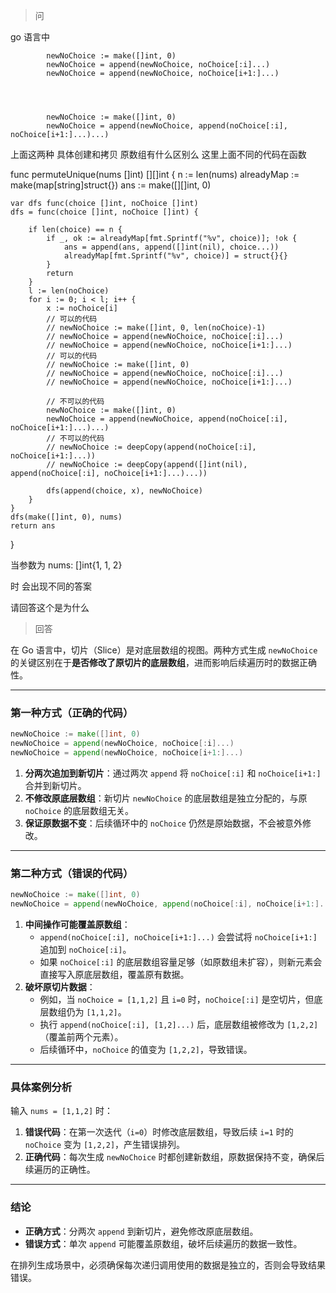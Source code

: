 > 问

go 语言中


			newNoChoice := make([]int, 0)
			newNoChoice = append(newNoChoice, noChoice[:i]...)
			newNoChoice = append(newNoChoice, noChoice[i+1:]...)




			newNoChoice := make([]int, 0)
			newNoChoice = append(newNoChoice, append(noChoice[:i], noChoice[i+1:]...)...)




上面这两种 具体创建和拷贝 原数组有什么区别么  这里上面不同的代码在函数


func permuteUnique(nums []int) [][]int {
	n := len(nums)
	alreadyMap := make(map[string]struct{})
	ans := make([][]int, 0)

	var dfs func(choice []int, noChoice []int)
	dfs = func(choice []int, noChoice []int) {

		if len(choice) == n {
			if _, ok := alreadyMap[fmt.Sprintf("%v", choice)]; !ok {
				ans = append(ans, append([]int(nil), choice...))
				alreadyMap[fmt.Sprintf("%v", choice)] = struct{}{}
			}
			return
		}
		l := len(noChoice)
		for i := 0; i < l; i++ {
			x := noChoice[i]
			// 可以的代码
			// newNoChoice := make([]int, 0, len(noChoice)-1)
			// newNoChoice = append(newNoChoice, noChoice[:i]...)
			// newNoChoice = append(newNoChoice, noChoice[i+1:]...)
			// 可以的代码
			// newNoChoice := make([]int, 0)
			// newNoChoice = append(newNoChoice, noChoice[:i]...)
			// newNoChoice = append(newNoChoice, noChoice[i+1:]...)

			// 不可以的代码
			newNoChoice := make([]int, 0)
			newNoChoice = append(newNoChoice, append(noChoice[:i], noChoice[i+1:]...)...)
			// 不可以的代码
			// newNoChoice := deepCopy(append(noChoice[:i], noChoice[i+1:]...))
			// newNoChoice := deepCopy(append([]int(nil), append(noChoice[:i], noChoice[i+1:]...)...))

			dfs(append(choice, x), newNoChoice)
		}
	}
	dfs(make([]int, 0), nums)
	return ans
}

当参数为 
nums: []int{1, 1, 2}

时 会出现不同的答案

请回答这个是为什么



> 回答

在 Go 语言中，切片（Slice）是对底层数组的视图。两种方式生成 `newNoChoice` 的关键区别在于**是否修改了原切片的底层数组**，进而影响后续遍历时的数据正确性。

---

### **第一种方式（正确的代码）**
```go
newNoChoice := make([]int, 0)
newNoChoice = append(newNoChoice, noChoice[:i]...)
newNoChoice = append(newNoChoice, noChoice[i+1:]...)
```
1. **分两次追加到新切片**：通过两次 `append` 将 `noChoice[:i]` 和 `noChoice[i+1:]` 合并到新切片。
2. **不修改原底层数组**：新切片 `newNoChoice` 的底层数组是独立分配的，与原 `noChoice` 的底层数组无关。
3. **保证原数据不变**：后续循环中的 `noChoice` 仍然是原始数据，不会被意外修改。

---

### **第二种方式（错误的代码）**
```go
newNoChoice := make([]int, 0)
newNoChoice = append(newNoChoice, append(noChoice[:i], noChoice[i+1:]...)...)
```
1. **中间操作可能覆盖原数组**：
   - `append(noChoice[:i], noChoice[i+1:]...)` 会尝试将 `noChoice[i+1:]` 追加到 `noChoice[:i]`。
   - 如果 `noChoice[:i]` 的底层数组容量足够（如原数组未扩容），则新元素会直接写入原底层数组，覆盖原有数据。
2. **破坏原切片数据**：
   - 例如，当 `noChoice = [1,1,2]` 且 `i=0` 时，`noChoice[:i]` 是空切片，但底层数组仍为 `[1,1,2]`。
   - 执行 `append(noChoice[:i], [1,2]...)` 后，底层数组被修改为 `[1,2,2]`（覆盖前两个元素）。
   - 后续循环中，`noChoice` 的值变为 `[1,2,2]`，导致错误。

---

### **具体案例分析**
输入 `nums = [1,1,2]` 时：
1. **错误代码**：在第一次迭代（`i=0`）时修改底层数组，导致后续 `i=1` 时的 `noChoice` 变为 `[1,2,2]`，产生错误排列。
2. **正确代码**：每次生成 `newNoChoice` 时都创建新数组，原数据保持不变，确保后续遍历的正确性。

---

### **结论**
- **正确方式**：分两次 `append` 到新切片，避免修改原底层数组。
- **错误方式**：单次 `append` 可能覆盖原数组，破坏后续遍历的数据一致性。

在排列生成场景中，必须确保每次递归调用使用的数据是独立的，否则会导致结果错误。